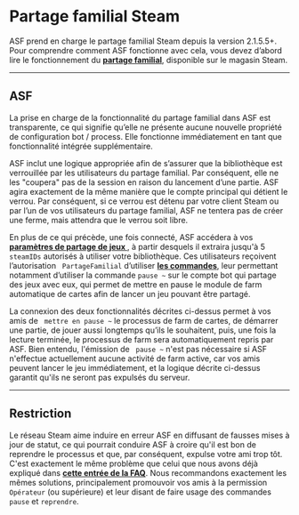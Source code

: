 # Partage familial Steam

ASF prend en charge le partage familial Steam depuis la version 2.1.5.5+. Pour comprendre comment ASF fonctionne avec cela, vous devez d’abord lire le fonctionnement du **[partage familial](https://store.steampowered.com/promotion/familysharing)**, disponible sur le magasin Steam.

---

## ASF

La prise en charge de la fonctionnalité du partage familial dans ASF est transparente, ce qui signifie qu’elle ne présente aucune nouvelle propriété de configuration bot / process. Elle fonctionne immédiatement en tant que fonctionnalité intégrée supplémentaire.

ASF inclut une logique appropriée afin de s’assurer que la bibliothèque est verrouillée par les utilisateurs du partage familial. Par conséquent, elle ne les "coupera" pas de la session en raison du lancement d’une partie. ASF agira exactement de la même manière que le compte principal qui détient le verrou. Par conséquent, si ce verrou est détenu par votre client Steam ou par l’un de vos utilisateurs du partage familial, ASF ne tentera pas de créer une ferme, mais attendra que le verrou soit libre.

En plus de ce qui précède, une fois connecté, ASF accédera à vos **[ paramètres de partage de jeux ](https://store.steampowered.com/account/managedevices)**, à partir desquels il extraira jusqu'à 5 ` steamIDs ` autorisés à utiliser votre bibliothèque. Ces utilisateurs reçoivent l’autorisation ` PartageFamilial` d’utiliser **[les commandes](https://github.com/JustArchiNET/ArchiSteamFarm/wiki/Commands)**, leur permettant notamment d’utiliser la commande ` pause ~ ` sur le compte bot qui partage des jeux avec eux, qui permet de mettre en pause le module de farm automatique de cartes afin de lancer un jeu pouvant être partagé.

La connexion des deux fonctionnalités décrites ci-dessus permet à vos amis de ` mettre en pause ~` le processus de farm de cartes, de démarrer une partie, de jouer aussi longtemps qu’ils le souhaitent, puis, une fois la lecture terminée, le processus de farm sera automatiquement repris par ASF. Bien entendu, l'émission de ` pause ~` n'est pas nécessaire si ASF n'effectue actuellement aucune activité de farm active, car vos amis peuvent lancer le jeu immédiatement, et la logique décrite ci-dessus garantit qu'ils ne seront pas expulsés du serveur.

---

## Restriction

Le réseau Steam aime induire en erreur ASF en diffusant de fausses mises à jour de statut, ce qui pourrait conduire ASF à croire qu'il est bon de reprendre le processus et que, par conséquent, expulse votre ami trop tôt. C'est exactement le même problème que celui que nous avons déjà expliqué dans **[cette entrée de la FAQ](https://github.com/JustArchiNET/ArchiSteamFarm/wiki/FAQ#asf-is-kicking-my-steam-client-session-while-im-playing--this-account-is-logged-on-another-pc)**. Nous recommandons exactement les mêmes solutions, principalement promouvoir vos amis à la permission `Opérateur` (ou supérieure) et leur disant de faire usage des commandes `pause` et `reprendre`.